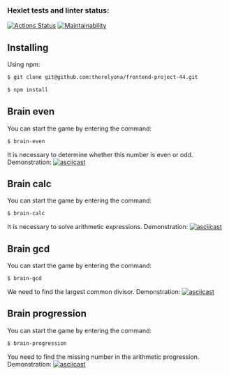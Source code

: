 ### Hexlet tests and linter status:
[![Actions Status](https://github.com/therelyona/frontend-project-44/actions/workflows/hexlet-check.yml/badge.svg)](https://github.com/therelyona/frontend-project-44/actions)
[![Maintainability](https://api.codeclimate.com/v1/badges/cb08d02685acf2b40ca0/maintainability)](https://codeclimate.com/github/therelyona/frontend-project-44/maintainability)
## Installing

Using npm:
```bash
$ git clone git@github.com:therelyona/frontend-project-44.git
```
```bash
$ npm install 
```

Brain even
--------------------------  
You can start the game by entering the command:
 ```bash
$ brain-even
```
It is necessary to determine whether this number is even or odd.
Demonstration: 
[![asciicast](https://asciinema.org/a/OJI7FQ7m4sIw66Uxi7gk1v8HH.svg)](https://asciinema.org/a/OJI7FQ7m4sIw66Uxi7gk1v8HH)

Brain calc
--------------------------  
You can start the game by entering the command:
 ```bash
$ brain-calc
```
It is necessary to solve arithmetic expressions.
Demonstration: 
[![asciicast](https://asciinema.org/a/iY1U4vO0puSkoCeVpmOJzIG3J.svg)](https://asciinema.org/a/iY1U4vO0puSkoCeVpmOJzIG3J)

Brain gcd
--------------------------  
You can start the game by entering the command:
 ```bash
$ brain-gcd
```
We need to find the largest common divisor.
Demonstration: 
[![asciicast](https://asciinema.org/a/HjBZPc1JVTSwOm53ccL7DPzy0.svg)](https://asciinema.org/a/HjBZPc1JVTSwOm53ccL7DPzy0)

Brain progression
--------------------------  
You can start the game by entering the command:
 ```bash
$ brain-progression
```
You need to find the missing number in the arithmetic progression.
Demonstration: 
[![asciicast](https://asciinema.org/a/fhuX36s5rYA9yW7SuEzEwZzXT.svg)](https://asciinema.org/a/fhuX36s5rYA9yW7SuEzEwZzXT)